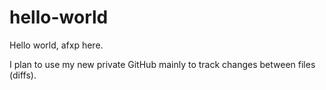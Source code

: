 # hello-world

Hello world, afxp here.

I plan to use my new private GitHub mainly to track changes between files (diffs).
